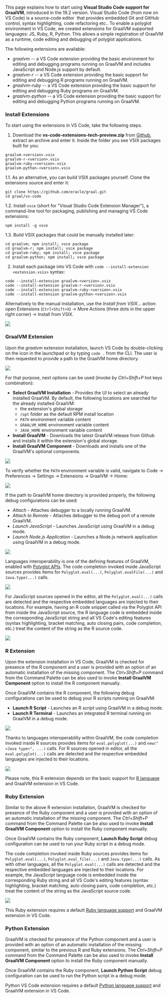 This page explains how to start using **Visual Studio Code support for
GraalVM**, introduced in the 19.2 version. Visual Studio Code (from now on
VS Code) is a source-code editor  that provides embedded Git and GitHub control,
syntax highlighting, code refactoring etc.. To enable a polyglot environment in
VS Code, we created extensions for GraalVM supported languages:  JS, Ruby, R,
Python. This allows a simple registration of GraalVM as a runtime, code editing
and debugging of polyglot applications.

The following extensions are available:
- *graalvm* -- a VS Code extension providing the basic environment for editing and debugging programs running on GraalVM and includes JavaScript and Node.js support by default.
- *graalvm-r* -- a VS Code extension providing the basic support for editing and debugging R programs running on GraalVM.
- *graalvm-ruby* -- a VS Code extension providing the basic support for editing and debugging Ruby programs on GraalVM.
- *graalvm-python* -- a VS Code extension providing the basic support for editing and debugging Python programs running on GraalVM.

### Install Extensions

To start using the extensions in VS Code, take the following steps.
1. Download the **vs-code-extensions-tech-preview.zip**
from [Github](https://github.com/oracle/graal/releases), extract an archive and enter it. Inside the folder you see VSIX packages built for you:
```
graalvm-<version>.vsix
graalvm-r-<version>.vsix
graalvm-ruby-<version>.vsix
graalvm-python-<version>.vsix
```
1.1. As an alternative, you can build VSIX packages yourself.
Clone the extensions source and enter it:
```
git clone https://github.com/oracle/graal.git
cd graal/vs-code
```
1.2. Install `vsce` (short for "Visual Studio Code Extension Manager"), a command-line tool
for packaging, publishing and managing VS Code extensions:
```
npm install -g vsce
```
1.3. Build VSIX packages that could be manually installed later:
```
cd graalvm; npm install; vsce package
cd graalvm-r; npm install; vsce package
cd graalvm-ruby; npm install; vsce package
cd graalvm-python; npm install; vsce package
```

2. Install each package into VS Code with `code --install-extension <extension.vsix>` syntax:
```
code --install-extension graalvm-<version>.vsix
code --install-extension graalvm-r-<version>.vsix
code --install-extension graalvm-ruby-<version>.vsix
code --install-extension graalvm-python-<version>.vsix
```
Alternatively to the manual installation, use the _Install from VSIX..._ action: open Extensions (`Ctrl+Shift+X`) -> More Actions (three dots in the upper right corner) -> Install from VSIX.

![](/docs/img/manual_install.png)

### GraalVM Extension
Upon the *graalvm* extension installation, launch VS Code by
double-clicking on the icon in the launchpad or by typing `code .` from the CLI.
The user is then requested to provide a path to the GraalVM home directory.

![](/docs/img/no-path-to-graalvm.png)

For that purpose, next options can be used (invoke by _Ctrl+Shift+P_ hot keys combination):

* **Select GraalVM Installation** - Provides the UI to select an already installed GraalVM. By default, the following locations are searched for the already installed GraalVM:
  * the extension's global storage
  * `/opt` folder as the default RPM install location
  * `PATH` environment variable content
  * `GRAALVM_HOME` environment variable content
  * `JAVA_HOME` environment variable content
* **Install GraalVM** - Downloads the latest GraalVM release from Github and installs it within the extension's global storage.
* **Install GraalVM Component** - Downloads and installs one of the GraalVM's optional components.

![](/docs/img/component-install.png)

To verify whether the `PATH` environment variable is valid, navigate to Code -> Preferences -> Settings -> Extensions -> GraalVM -> Home:

![](/docs/img/graalvm_path.png)

If the path to GraalVM home directory is provided properly, the following debug
configurations can be used:

* *Attach* - Attaches debugger to a locally running GraalVM.
* *Attach to Remote* - Attaches debugger to the debug port of a remote GraalVM.
* *Launch JavaScript* - Launches  JavaScript using GraalVM in a debug mode.
* *Launch Node.js Application* - Launches a Node.js network application using GraalVM in a debug mode.

![](/docs/img/debug-config.png)

Languages interoperability is one of the defining features of GraalVM, enabled
with [Polyglot APIs](https://www.graalvm.org/sdk/javadoc/). The code completion
invoked inside JavaScript sources provides items for `Polyglot.eval(...)`,
`Polyglot.evalFile(...)` and `Java.type(...)` calls.

![](/docs/img/code-completion-js.png)

For JavaScript sources opened in the editor, all the `Polyglot.eval(...)` calls
are detected and the respective embedded languages are injected to their
locations. For example, having an R code snippet called via the Polyglot API
from inside the JavaScript source, the R language code is embedded inside the
corresponding JavaScript string and all VS Code's editing features (syntax
highlighting, bracket matching, auto closing pairs, code completion, etc.) treat
the content of the string as the R source code.

![](/docs/img/language-embedding-js.png)

### R Extension

Upon the extension installation in VS Code, GraalVM is checked for
presence of the R component and a user is provided with an option of an automatic
installation of the missing component. The _Ctrl+Shift+P_ command from the
Command Palette can be also used to invoke **Install GraalVM
Component** option to install the R component manually.

Once GraalVM contains the R component, the following debug configurations
can be used to debug your R scripts running on GraalVM:

* **Launch R Script** - Launches an R script using GraalVM in a debug mode.
* **Launch R Terminal** - Launches an integrated R terminal running on GraalVM in a debug mode.

![](/docs/img/debug-config-r.png)

Thanks to languages interoperability within GraalVM, the code completion invoked
inside R sources provides items for `eval.polyglot(...)` and `new("<Java type>",
...)` calls. For R sources opened in editor, all the `eval.polyglot(...)` calls are detected and the respective embedded languages are injected to their locations.

![](/docs/img/code-completion-r.png)

Please note, this R extension depends on the basic support for [R language](https://marketplace.visualstudio.com/items?itemName=Ikuyadeu.r) and GraalVM extension in VS Code.

### Ruby Extension

Similar to the above R extension installation, GraalVM is checked for
presence of the Ruby component and a user is provided with an option of an automatic
installation of the missing component. The _Ctrl+Shift+P_ command from the
Command Palette can be also used to invoke **Install GraalVM
Component** option to install the Ruby component manually.

Once GraalVM contains the Ruby component, **Launch Ruby Script** debug
configuration can be used to run your Ruby script in a debug mode.

The code completion invoked inside Ruby sources provides items for `Polyglot.eval(...)`, `Polyglot.eval_file(...)` and `Java.type(...)` calls. As with other languages, all the `Polyglot.eval(...)` calls are detected and the respective embedded languages are injected to their locations. For example, the JavaScript language code is embedded inside the corresponding Ruby string and all VS Code's editing features (syntax highlighting, bracket matching, auto closing pairs, code completion, etc.) treat the content of the string as the JavaScript source code.

![](/docs/img/language-embedding-ruby.png)

This Ruby extension requires a default [Ruby language support](https://marketplace.visualstudio.com/items?itemName=rebornix.Ruby) and GraalVM extension in VS Code.


### Python Extension

GraalVM is checked for presence of the Python component and a user is provided
with an option of an automatic installation of the missing component, similar to
the previous R and Ruby extensions. The _Ctrl+Shift+P_ command from the Command
Palette can be also used to invoke **Install GraalVM Component** option to
install the Ruby component manually.

Once GraalVM contains the Ruby component, **Launch Python Script** debug
configuration can be used to run the Python script in a debug mode.

Python VS Code extension requires a default [Python language support](https://marketplace.visualstudio.com/items?itemName=ms-python.python) and GraalVM extension in VS Code.
